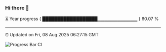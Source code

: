### Hi there 👋

⏳ Year progress { ██████████████████▁▁▁▁▁▁▁▁▁▁▁▁ } 60.07 %

---

⏰ Updated on Fri, 08 Aug 2025 06:27:15 GMT

![Progress Bar CI](https://github.com/liununu/liununu/workflows/Progress%20Bar%20CI/badge.svg)

